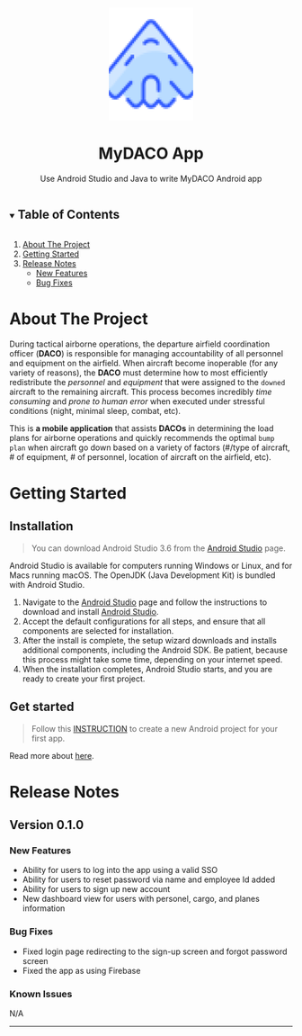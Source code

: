 <!-- PROJECT LOGO -->
<br />
<p align="center">
  <a href="https://github.com/tnguyen606-cs/myDACO">
    <img src="images/aircaft_icon.png" alt="Logo" width="150" height="200">
  </a>

  <h1 align="center">MyDACO App</h1>

  <p align="center">
    Use Android Studio and Java to write MyDACO Android app
  </p>
</p>


<!-- TABLE OF CONTENTS -->
<details open="open">
  <summary><h2 style="display: inline-block">Table of Contents</h2></summary>
  <ol>
    <li><a href="#about-the-project">About The Project</a></li>
    <li><a href="#getting-started">Getting Started</a></li>
    <li>
      <a href="#release-notes">Release Notes</a>
      <ul>
        <li><a href="#new-features">New Features</a></li>
        <li><a href="#bug-fixes">Bug Fixes</a></li>
      </ul>
    </li>
  </ol>
</details>

<!-- ABOUT THE PROJECT -->
# About The Project

During tactical airborne operations, the departure airfield coordination officer (**DACO**) is responsible for managing accountability of all personnel and equipment on the airfield. When aircraft become inoperable (for any variety of reasons), the **DACO** must determine how to most efficiently redistribute the *personnel* and *equipment* that were assigned to the `downed` aircraft to the remaining aircraft. This process becomes incredibly *time consuming* and *prone to human error* when executed under stressful conditions (night, minimal sleep, combat, etc).  

This is **a mobile application** that assists **DACOs** in determining the load plans for airborne operations and quickly recommends the optimal `bump plan` when aircraft go down based on a variety of factors (#/type of aircraft, # of equipment, # of personnel, location of aircraft on the airfield, etc). 

<!-- GETTING STARTED -->
# Getting Started
## Installation

> You can download Android Studio 3.6 from the [Android Studio](https://developer.android.com/studio/) page.   

Android Studio is available for computers running Windows or Linux, and for Macs running macOS. The OpenJDK (Java Development Kit) is bundled with Android Studio.

1. Navigate to the [Android Studio](https://developer.android.com/studio/) page and follow the instructions to download and install [Android Studio](https://developer.android.com/studio/install.html). 
2. Accept the default configurations for all steps, and ensure that all components are selected for installation.
3. After the install is complete, the setup wizard downloads and installs additional components, including the Android SDK. Be patient, because this process might take some time, depending on your internet speed.
4. When the installation completes, Android Studio starts, and you are ready to create your first project.

## Get started

> Follow this [INSTRUCTION](https://developer.android.com/codelabs/build-your-first-android-app#2) to create a new Android project for your first app.  

Read more about [here](https://developer.android.com/codelabs/build-your-first-android-app#0).

<!-- RELEASE NOTES -->
# Release Notes
## Version 0.1.0

### New Features
* Ability for users to log into the app using a valid SSO
* Ability for users to reset password via name and employee Id added
* Ability for users to sign up new account
* New dashboard view for users with personel, cargo, and planes information

### Bug Fixes
* Fixed login page redirecting to the sign-up screen and forgot password screen
* Fixed the app as using Firebase

### Known Issues
N/A

---
